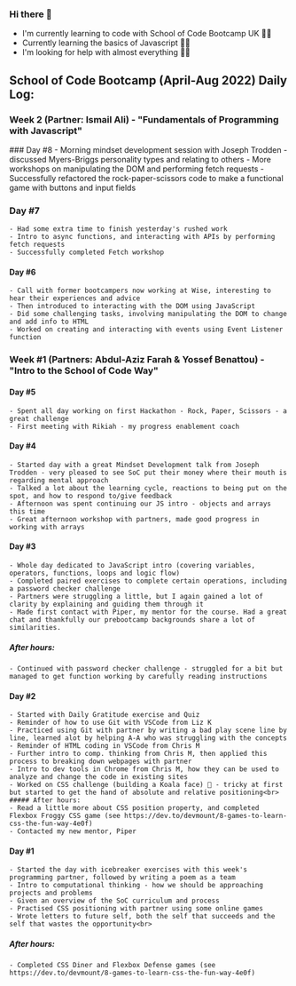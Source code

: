 ### Hi there 👋

- I'm currently learning to code with School of Code Bootcamp UK 👨‍🎓
- Currently learning the basics of Javascript 👨‍💻
- I'm looking for help with almost everything 🤷‍♂️


## School of Code Bootcamp (April-Aug 2022) Daily Log:

### Week 2 (Partner: Ismail Ali) - "Fundamentals of Programming with Javascript"

### Day #8
    - Morning mindset development session with Joseph Trodden - discussed Myers-Briggs personality types and relating to others
    - More workshops on manipulating the DOM and performing fetch requests
    - Successfully refactored the rock-paper-scissors code to make a functional game with buttons and input fields

### Day #7
    - Had some extra time to finish yesterday's rushed work
    - Intro to async functions, and interacting with APIs by performing fetch requests
    - Successfully completed Fetch workshop

#### Day #6
    - Call with former bootcampers now working at Wise, interesting to hear their experiences and advice
    - Then introduced to interacting with the DOM using JavaScript
    - Did some challenging tasks, involving manipulating the DOM to change and add info to HTML
    - Worked on creating and interacting with events using Event Listener function

### Week #1 (Partners: Abdul-Aziz Farah & Yossef Benattou) - "Intro to the School of Code Way"

#### Day #5
    - Spent all day working on first Hackathon - Rock, Paper, Scissors - a great challenge
    - First meeting with Rikiah - my progress enablement coach

#### Day #4
    - Started day with a great Mindset Development talk from Joseph Trodden - very pleased to see SoC put their money where their mouth is regarding mental approach
    - Talked a lot about the learning cycle, reactions to being put on the spot, and how to respond to/give feedback
    - Afternoon was spent continuing our JS intro - objects and arrays this time
    - Great afternoon workshop with partners, made good progress in working with arrays

#### Day #3
    - Whole day dedicated to JavaScript intro (covering variables, operators, functions, loops and logic flow)
    - Completed paired exercises to complete certain operations, including a password checker challenge
    - Partners were struggling a little, but I again gained a lot of clarity by explaining and guiding them through it
    - Made first contact with Piper, my mentor for the course. Had a great chat and thankfully our prebootcamp backgrounds share a lot of similarities.
##### After hours:
    - Continued with password checker challenge - struggled for a bit but managed to get function working by carefully reading instructions

#### Day #2
    - Started with Daily Gratitude exercise and Quiz
    - Reminder of how to use Git with VSCode from Liz K
    - Practiced using Git with partner by writing a bad play scene line by line, learned alot by helping A-A who was struggling with the concepts
    - Reminder of HTML coding in VSCode from Chris M
    - Further intro to comp. thinking from Chris M, then applied this process to breaking down webpages with partner
    - Intro to dev tools in Chrome from Chris M, how they can be used to analyze and change the code in existing sites
    - Worked on CSS challenge (building a Koala face) 🐨 - tricky at first but started to get the hand of absolute and relative positioning<br>
    ##### After hours:
    - Read a little more about CSS position property, and completed Flexbox Froggy CSS game (see https://dev.to/devmount/8-games-to-learn-css-the-fun-way-4e0f)
    - Contacted my new mentor, Piper

#### Day #1
    - Started the day with icebreaker exercises with this week's programming partner, followed by writing a poem as a team
    - Intro to computational thinking - how we should be approaching projects and problems
    - Given an overview of the SoC curriculum and process
    - Practised CSS positioning with partner using some online games
    - Wrote letters to future self, both the self that succeeds and the self that wastes the opportunity<br>
##### After hours: 
    - Completed CSS Diner and Flexbox Defense games (see https://dev.to/devmount/8-games-to-learn-css-the-fun-way-4e0f)

<!--
**simonpartridge86/simonpartridge86** is a ✨ _special_ ✨ repository because its `README.md` (this file) appears on your GitHub profile.

Here are some ideas to get you started:

- 🔭 I’m currently working on ...
- 🌱 I’m currently learning ...
- 👯 I’m looking to collaborate on ...
- 🤔 I’m looking for help with ...
- 💬 Ask me about ...
- 📫 How to reach me: ...
- 😄 Pronouns: ...
- ⚡ Fun fact: ...
-->
